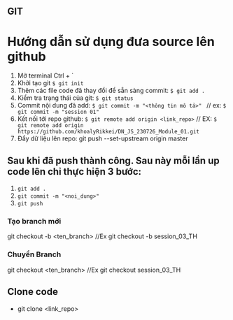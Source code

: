 ## GIT

# Hướng dẫn sử dụng đưa source lên github

1. Mở terminal Ctrl + `
2. Khởi tạo git `$ git init`
3. Thêm các file code đã thay đổi để sẵn sàng commit: `$ git add .`
4. Kiểm tra trạng thái của git: `$ git status`
5. Commit nội dung đã add: `$ git commit -m "<thông tin mô tả>" `
   // ex: `$ git commit -m "session 01"`
   <!-- Hoàn thành việc commit -->
6. Kết nối tới repo github: `$ git remote add origin <link_repo>`
   // EX: `$ git remote add origin https://github.com/khoalyRikkei/DN_JS_230726_Module_01.git`
7. Đẩy dữ liệu lên repo: git push --set-upstream origin master

## Sau khi đã push thành công. Sau này mỗi lần up code lên chỉ thực hiện 3 bước:

1. `git add .`
2. `git commit -m "<noi_dung>"`
3. `git push`

<!-- Test -->
<!-- Hello world -->

<!-- Chuyển branch -->

### Tạo branch mới

git checkout -b <ten_branch>
//Ex
git checkout -b session_03_TH

### Chuyển Branch

git checkout <ten_branch>
//Ex
git checkout session_03_TH

## Clone code

- git clone <link_repo>
